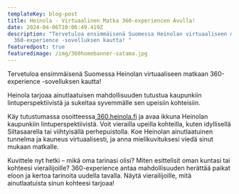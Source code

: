 ```yaml
---
templateKey: blog-post
title: Heinola - Virtuaalinen Matka 360-experiencen Avulla!
date: 2024-04-06T10:06:49.419Z
description: "Tervetuloa ensimmäisenä Suomessa Heinolan virtuaaliseen matkaan
  360-experience -sovelluksen kautta! "
featuredpost: true
featuredimage: /img/360homebanner-satama.jpg
---
```

Tervetuloa ensimmäisenä Suomessa Heinolan virtuaaliseen matkaan 360-experience -sovelluksen kautta! 

Heinola tarjoaa ainutlaatuisen mahdollisuuden tutustua kaupunkiin lintuperspektiivistä ja sukeltaa syvemmälle sen upeisiin kohteisiin. 

Käy tutustumassa osoitteessa[ 360.heinola.fi](https://360.heinola.fi) ja avaa ikkuna Heinolan kaupunkiin lintuperspektiivistä. Voit vierailla upeilla kohteilla, kuten idyllisellä Siltasaarella tai viihtyisällä perhepuistolla. Koe Heinolan ainutlaatuinen tunnelma ja kauneus virtuaalisesti, ja anna mielikuvituksesi viedä sinut mukaan matkalle.

Kuvittele nyt hetki – mikä oma tarinasi olisi? Miten esittelisit oman kuntasi tai kohteesi vierailijoille? 360-experience antaa mahdollisuuden herättää paikat eloon ja kertoa tarinoita uudella tavalla. Näytä vierailijoille, mitä ainutlaatuista sinun kohteesi tarjoaa!